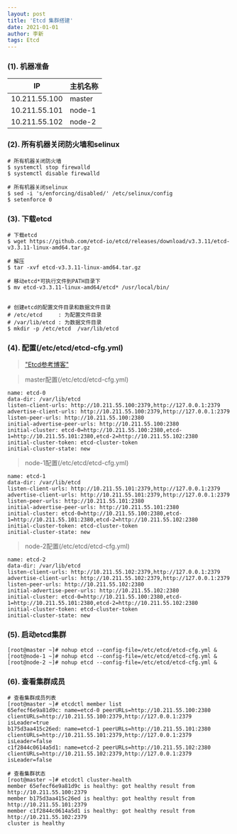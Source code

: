 ```yaml
---
layout: post
title: 'Etcd 集群搭建'
date: 2021-01-01
author: 李新
tags: Etcd
---
```


### (1). 机器准备

|     IP         | 主机名称     |
|  ----          |   ----      |
| 10.211.55.100  |  master     |
| 10.211.55.101  |  node-1     |
| 10.211.55.102  |  node-2     |

### (2). 所有机器关闭防火墙和selinux
```
# 所有机器关闭防火墙
$ systemctl stop firewalld
$ systemctl disable firewalld

# 所有机器关闭selinux
$ sed -i 's/enforcing/disabled/' /etc/selinux/config 
$ setenforce 0
```
### (3). 下载etcd
```
# 下载etcd
$ wget https://github.com/etcd-io/etcd/releases/download/v3.3.11/etcd-v3.3.11-linux-amd64.tar.gz

# 解压
$ tar -xvf etcd-v3.3.11-linux-amd64.tar.gz

# 移动etcd*可执行文件到PATH目录下
$ mv etcd-v3.3.11-linux-amd64/etcd* /usr/local/bin/


# 创建etcd的配置文件目录和数据文件目录
# /etc/etcd     : 为配置文件目录
# /var/lib/etcd : 为数据文件目录
$ mkdir -p /etc/etcd  /var/lib/etcd
```
### (4). 配置(/etc/etcd/etcd-cfg.yml)
> ["Etcd参考博客"](https://www.jianshu.com/p/b399cb3c2516)

> master配置(/etc/etcd/etcd-cfg.yml)

```
name: etcd-0
data-dir: /var/lib/etcd
listen-client-urls: http://10.211.55.100:2379,http://127.0.0.1:2379
advertise-client-urls: http://10.211.55.100:2379,http://127.0.0.1:2379
listen-peer-urls: http://10.211.55.100:2380
initial-advertise-peer-urls: http://10.211.55.100:2380
initial-cluster: etcd-0=http://10.211.55.100:2380,etcd-1=http://10.211.55.101:2380,etcd-2=http://10.211.55.102:2380
initial-cluster-token: etcd-cluster-token
initial-cluster-state: new
```

> node-1配置(/etc/etcd/etcd-cfg.yml)

```
name: etcd-1
data-dir: /var/lib/etcd
listen-client-urls: http://10.211.55.101:2379,http://127.0.0.1:2379
advertise-client-urls: http://10.211.55.101:2379,http://127.0.0.1:2379
listen-peer-urls: http://10.211.55.101:2380
initial-advertise-peer-urls: http://10.211.55.101:2380
initial-cluster: etcd-0=http://10.211.55.100:2380,etcd-1=http://10.211.55.101:2380,etcd-2=http://10.211.55.102:2380
initial-cluster-token: etcd-cluster-token
initial-cluster-state: new
```

> node-2配置(/etc/etcd/etcd-cfg.yml)

```
name: etcd-2
data-dir: /var/lib/etcd
listen-client-urls: http://10.211.55.102:2379,http://127.0.0.1:2379
advertise-client-urls: http://10.211.55.102:2379,http://127.0.0.1:2379
listen-peer-urls: http://10.211.55.102:2380
initial-advertise-peer-urls: http://10.211.55.102:2380
initial-cluster: etcd-0=http://10.211.55.100:2380,etcd-1=http://10.211.55.101:2380,etcd-2=http://10.211.55.102:2380
initial-cluster-token: etcd-cluster-token
initial-cluster-state: new
```

### (5). 启动etcd集群
```
[root@master ~]# nohup etcd --config-file=/etc/etcd/etcd-cfg.yml & 
[root@node-1 ~]# nohup etcd --config-file=/etc/etcd/etcd-cfg.yml &
[root@node-2 ~]# nohup etcd --config-file=/etc/etcd/etcd-cfg.yml & 
```
### (6). 查看集群成员
```
# 查看集群成员列表
[root@master ~]# etcdctl member list
65efecf6e9a81d9c: name=etcd-0 peerURLs=http://10.211.55.100:2380 clientURLs=http://10.211.55.100:2379,http://127.0.0.1:2379 isLeader=true
b175d3aa415c26ed: name=etcd-1 peerURLs=http://10.211.55.101:2380 clientURLs=http://10.211.55.101:2379,http://127.0.0.1:2379 isLeader=false
c1f2844c0614a5d1: name=etcd-2 peerURLs=http://10.211.55.102:2380 clientURLs=http://10.211.55.102:2379,http://127.0.0.1:2379 isLeader=false

# 查看集群状态
[root@master ~]# etcdctl cluster-health
member 65efecf6e9a81d9c is healthy: got healthy result from http://10.211.55.100:2379
member b175d3aa415c26ed is healthy: got healthy result from http://10.211.55.101:2379
member c1f2844c0614a5d1 is healthy: got healthy result from http://10.211.55.102:2379
cluster is healthy
```